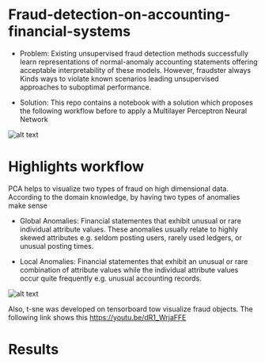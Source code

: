 # Fraud-detection-on-accounting-financial-systems

* Problem:
Existing unsupervised fraud detection methods successfully learn representations of normal-anomaly accounting statements offering acceptable interpretability of these models. However, fraudster always Kinds ways to violate known scenarios leading unsupervised approaches to suboptimal performance. 

* Solution:
This repo contains a notebook with a solution which proposes the following workflow before to apply a Multilayer Perceptron Neural Network

![alt text](https://github.com/robeespi/Fraud-detection-on-accounting-financial-systems/blob/master/Data_preparation_workflow.jpeg)

# Highlights workflow

PCA helps to visualize two types of fraud on high dimensional data. According to the domain knowledge, by having two types of anomalies make sense

* Global Anomalies: 
Financial statementes that exhibit unusual or rare individual attribute values. These anomalies usually relate to highly skewed attributes e.g. seldom posting users, rarely used ledgers, or unusual posting times.

* Local Anomalies: 
Financial statementes that exhibit an unusual or rare combination of attribute values while the individual attribute values occur quite frequently e.g. unusual accounting records.

![alt text](https://github.com/robeespi/Fraud-detection-on-accounting-financial-systems/blob/master/PCA.jpeg)

Also, t-sne was developed on tensorboard tow visualize fraud objects. The following link shows this https://youtu.be/dR1_WrjaFFE

# Results
